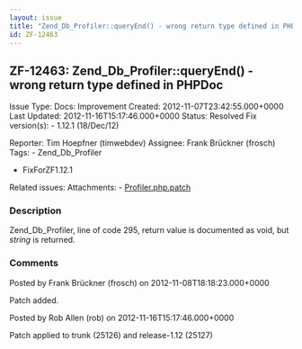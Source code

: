 ```yaml
---
layout: issue
title: "Zend_Db_Profiler::queryEnd() - wrong return type defined in PHPDoc"
id: ZF-12463
---
```


ZF-12463: Zend\_Db\_Profiler::queryEnd() - wrong return type defined in PHPDoc
------------------------------------------------------------------------------

 Issue Type: Docs: Improvement Created: 2012-11-07T23:42:55.000+0000 Last Updated: 2012-11-16T15:17:46.000+0000 Status: Resolved Fix version(s): - 1.12.1 (18/Dec/12)
 
 Reporter:  Tim Hoepfner (timwebdev)  Assignee:  Frank Brückner (frosch)  Tags: - Zend\_Db\_Profiler
- FixForZF1.12.1
 
 Related issues: 
 Attachments: - [Profiler.php.patch](/issues/secure/attachment/15215/Profiler.php.patch)
 
### Description

Zend\_Db\_Profiler, line of code 295, return value is documented as void, but _string_ is returned.

 

 

### Comments

Posted by Frank Brückner (frosch) on 2012-11-08T18:18:23.000+0000

Patch added.

 

 

Posted by Rob Allen (rob) on 2012-11-16T15:17:46.000+0000

Patch applied to trunk (25126) and release-1.12 (25127)

 

 